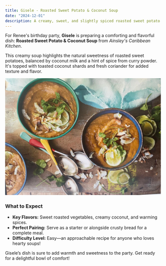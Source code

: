 ```yaml
---
title: Gisele - Roasted Sweet Potato & Coconut Soup
date: "2024-12-01"
description: A creamy, sweet, and slightly spiced roasted sweet potato and coconut soup that’s perfect for any celebration.
---
```


For Renee's birthday party, **Gisele** is preparing a comforting and flavorful dish: **Roasted Sweet Potato & Coconut Soup** from _Ainsley's Caribbean Kitchen_.

This creamy soup highlights the natural sweetness of roasted sweet potatoes, balanced by coconut milk and a hint of spice from curry powder. It's topped with toasted coconut shards and fresh coriander for added texture and flavor.

![Roasted Sweet Potato & Coconut Soup](./IMG-20241201-WA0006.jpg)

### What to Expect

- **Key Flavors:** Sweet roasted vegetables, creamy coconut, and warming spices.
- **Perfect Pairing:** Serve as a starter or alongside crusty bread for a complete meal.
- **Difficulty Level:** Easy—an approachable recipe for anyone who loves hearty soups!

Gisele’s dish is sure to add warmth and sweetness to the party. Get ready for a delightful bowl of comfort!